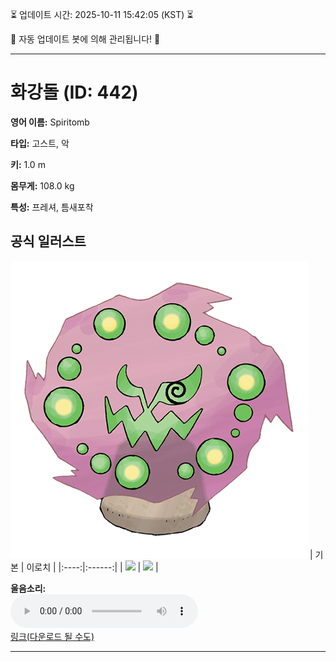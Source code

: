
⏳ 업데이트 시간: 2025-10-11 15:42:05 (KST) ⏳

🤖 자동 업데이트 봇에 의해 관리됩니다! 🤖

---

# 화강돌 (ID: 442)
**영어 이름:** Spiritomb

**타입:** 고스트, 악

**키:** 1.0 m

**몸무게:** 108.0 kg

**특성:** 프레셔, 틈새포착

## 공식 일러스트
![](https://raw.githubusercontent.com/PokeAPI/sprites/master/sprites/pokemon/other/official-artwork/442.png)
| 기본 | 이로치 |
|:----:|:------:|
| <img src="http://play.pokemonshowdown.com/sprites/ani/spiritomb.gif" width="200"> | <img src="http://play.pokemonshowdown.com/sprites/ani-shiny/spiritomb.gif" width="200"> |

**울음소리:**<br><audio controls src="https://raw.githubusercontent.com/PokeAPI/cries/main/cries/pokemon/latest/442.ogg"></audio><br> [링크(다운로드 될 수도)](https://raw.githubusercontent.com/PokeAPI/cries/main/cries/pokemon/latest/442.ogg)


---
